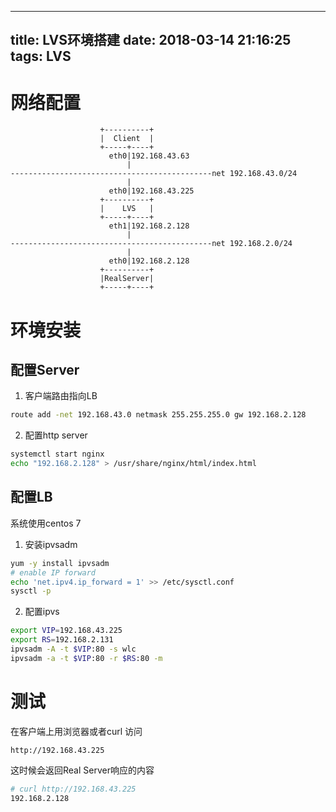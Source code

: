 
---
title: LVS环境搭建
date: 2018-03-14 21:16:25
tags: LVS
---

# 网络配置
```            
                    +----------+
                    |  Client  |
                    +-----+----+
                      eth0|192.168.43.63
                          | 
---------------------------------------------net 192.168.43.0/24             
                          |
                      eth0|192.168.43.225
                    +----------+
                    |    LVS   |
                    +-----+----+
                      eth1|192.168.2.128
                          |
---------------------------------------------net 192.168.2.0/24
                          |
                      eth0|192.168.2.128
                    +----------+
                    |RealServer|
                    +-----+----+

```

# 环境安装

## 配置Server
1. 客户端路由指向LB
```bash
route add -net 192.168.43.0 netmask 255.255.255.0 gw 192.168.2.128
```

2. 配置http server
```bash
systemctl start nginx
echo "192.168.2.128" > /usr/share/nginx/html/index.html
```

## 配置LB
系统使用centos 7
1. 安装ipvsadm
```bash
yum -y install ipvsadm
# enable IP forward
echo 'net.ipv4.ip_forward = 1' >> /etc/sysctl.conf
sysctl -p
```

2. 配置ipvs
```bash
export VIP=192.168.43.225
export RS=192.168.2.131
ipvsadm -A -t $VIP:80 -s wlc 
ipvsadm -a -t $VIP:80 -r $RS:80 -m
```

# 测试
在客户端上用浏览器或者curl 访问
```
http://192.168.43.225
```
这时候会返回Real Server响应的内容
```bash
# curl http://192.168.43.225
192.168.2.128
```
